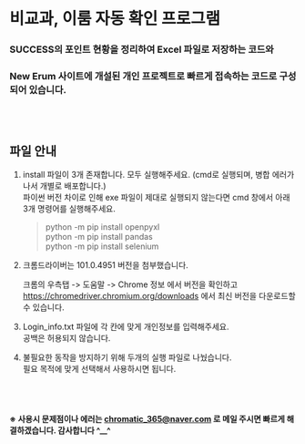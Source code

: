 # 비교과, 이룸 자동 확인 프로그램

 ### SUCCESS의 포인트 현황을 정리하여 Excel 파일로 저장하는 코드와 
 ### New Erum 사이트에 개설된 개인 프로젝트로 빠르게 접속하는 코드로 구성되어 있습니다.
 <br/>
 <br/>
 
 ## 파일 안내
 
 1. install 파일이 3개 존재합니다. 모두 실행해주세요. (cmd로 실행되며, 병합 에러가 나서 개별로 배포합니다.)<br/>
    파이썬 버전 차이로 인해 exe 파일이 제대로 실행되지 않는다면 cmd 창에서 아래 3개 명령어를 실행해주세요.<br/>
    > python -m pip install openpyxl <br/>
    > python -m pip install pandas <br/>
    > python -m pip install selenium <br/>
 
 2. 크롬드라이버는 101.0.4951 버전을 첨부했습니다. 
  
    크롬의 우측탭 -> 도움말 -> Chrome 정보 에서 버전을 확인하고<br/>
    https://chromedriver.chromium.org/downloads  에서 최신 버전을 다운로드할 수 있습니다.
    
 3. Login_info.txt 파일에 각 칸에 맞게 개인정보를 입력해주세요. <br/>
    공백은 허용되지 않습니다.
    
 4. 불필요한 동작을 방지하기 위해 두개의 실행 파일로 나눴습니다. <br/>
    필요 목적에 맞게 선택해서 사용하시면 됩니다.
 
 <br/>
 <br/>

#### ※ 사용시 문제점이나 에러는 chromatic_365@naver.com 로 메일 주시면 빠르게 해결하겠습니다. 감사합니다 ^__^
